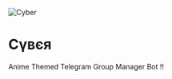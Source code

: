 ![Cyber](https://telegra.ph/file/329b1b54cc5183702a274.jpg)
# Cγʙєя
Anime Themed Telegram Group Manager Bot !!
